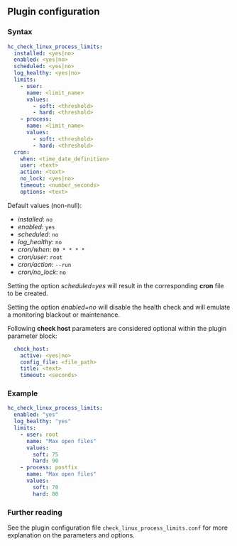 ## Plugin configuration

### Syntax

```yaml
hc_check_linux_process_limits:
  installed: <yes|no>    
  enabled: <yes|no>
  scheduled: <yes|no>
  log_healthy: <yes|no>
  limits:
    - user:
      name: <limit_name>
      values:
        - soft: <threshold>
        - hard: <threshold>
    - process:
      name: <limit_name>
      values:
        - soft: <threshold>
        - hard: <threshold>
  cron:
    when: <time_date_definition>
    user: <text>
    action: <text>
    no_lock: <yes|no>
    timeout: <number_seconds>
    options: <text>        
```

Default values (non-null):
* *installed*: `no`
* *enabled*: `yes`
* *scheduled*: `no`
* *log_healthy*: `no`
* *cron/when*: `00 * * * *`
* *cron/user*: `root`
* *cron/action*: `--run`
* *cron/no_lock*: `no`

Setting the option *scheduled=yes* will result in the corresponding **cron** file to be created.

Setting the option *enabled=no* will disable the health check and will emulate a monitoring blackout or maintenance.

Following **check host** parameters are considered optional within the plugin parameter block:

```yaml
  check_host:
    active: <yes|no>
    config_file: <file_path>
    title: <text>
    timeout: <seconds>
```

### Example

```yaml
hc_check_linux_process_limits:
  enabled: "yes"
  log_healthy: "yes"
  limits:
    - user: root
      name: "Max open files"
      values:
        soft: 75
        hard: 90
    - process: postfix
      name: "Max open files"
      values:
        soft: 70
        hard: 80  
```

### Further reading

See the plugin configuration file `check_linux_process_limits.conf` for more explanation on the parameters and options.
